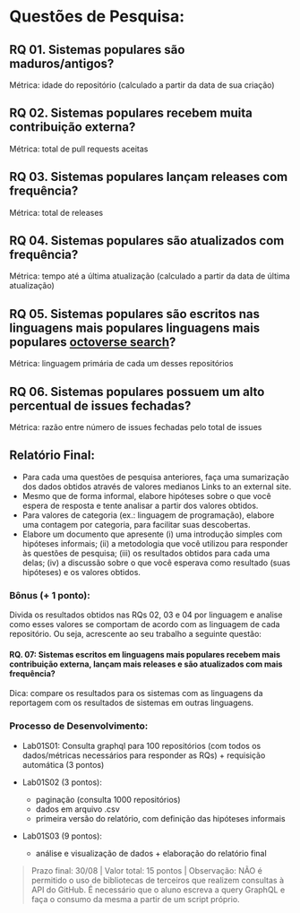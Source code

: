 # Questões de Pesquisa:
## RQ 01. Sistemas populares são maduros/antigos?

Métrica: idade do repositório (calculado a partir da data de sua criação)

## RQ 02. Sistemas populares recebem muita contribuição externa?

Métrica: total de pull requests aceitas

## RQ 03. Sistemas populares lançam releases com frequência?

Métrica: total de releases

## RQ 04. Sistemas populares são atualizados com frequência?

Métrica: tempo até a última atualização (calculado a partir da data de última atualização)

## RQ 05. Sistemas populares são escritos nas linguagens mais populares linguagens mais populares [octoverse search](https://octoverse.github.com/)?

Métrica: linguagem primária de cada um desses repositórios

## RQ 06. Sistemas populares possuem um alto percentual de issues fechadas?

Métrica: razão entre número de issues fechadas pelo total de issues

## Relatório Final:
- Para cada uma questões de pesquisa anteriores, faça uma sumarização dos dados obtidos através de valores medianos Links to an external site. 
- Mesmo que de forma informal, elabore hipóteses sobre o que você espera de resposta e tente analisar a partir dos valores obtidos. 
- Para valores de categoria (ex.: linguagem de programação), elabore uma contagem por categoria, para facilitar suas descobertas. 
- Elabore um documento que apresente (i) uma introdução simples com hipóteses informais; (ii) a metodologia que você utilizou para responder às questões de pesquisa; (iii) os resultados obtidos para cada uma delas; (iv) a discussão sobre o que você esperava como resultado (suas hipóteses) e os valores obtidos.  

### Bônus (+ 1 ponto):
Divida os resultados obtidos nas RQs 02, 03 e 04 por linguagem e analise como esses valores se comportam de acordo com as linguagem de cada repositório. Ou seja, acrescente ao seu trabalho a seguinte questão:

#### RQ. 07: Sistemas escritos em linguagens mais populares recebem mais contribuição externa, lançam mais releases e são atualizados com mais frequência?
Dica: compare os resultados para os sistemas com as linguagens da reportagem com os resultados de sistemas em outras linguagens.

### Processo de Desenvolvimento:
- Lab01S01: Consulta graphql para 100 repositórios (com todos os dados/métricas necessários para responder as RQs) + requisição automática (3 pontos)

- Lab01S02 (3 pontos):  
  - paginação (consulta 1000 repositórios)
  - dados em arquivo .csv 
  - primeira versão do relatório, com definição das hipóteses informais

- Lab01S03 (9 pontos): 
  - análise e visualização de dados + elaboração do relatório final

> Prazo final: 30/08 | Valor total: 15 pontos | Observação: NÃO é permitido o uso de bibliotecas de terceiros que realizem consultas à API do GitHub. É necessário que o aluno escreva a query GraphQL e faça o consumo da mesma a partir de um script próprio.